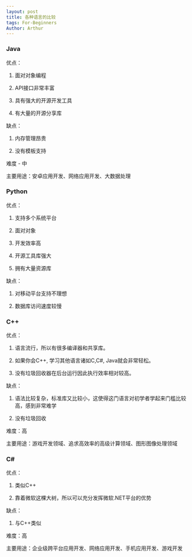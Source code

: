 ```yaml
---
layout: post
title: 各种语言的比较
tags: For-Beginners
Author: Arthur
---
```


### Java

优点：

1.  面对对象编程

2.  API接口非常丰富

3.  具有强大的开源开发工具

4.  有大量的开源分享库

缺点：

1.  内存管理昂贵

2.  没有模板支持

难度 - 中

主要用途：安卓应用开发、网络应用开发、大数据处理

### Python

优点：

1.  支持多个系统平台

2.  面对对象

3.  开发效率高

4.  开源工具库强大

5.  拥有大量资源库

缺点：

1.  对移动平台支持不理想

2.  数据库访问速度较慢

### C++

优点：

1.  语言流行，所以有很多编译器和共享库。

2.  如果你会C++, 学习其他语言诸如C,C\#, Java就会非常轻松。

3.  没有垃圾回收器在后台运行因此执行效率相对较高。

缺点：

1.  语法比较复杂，标准库又比较小，这使得这门语言对初学者学起来门槛比较高，感到非常难学

2.  没有垃圾回收

难度：高

主要用途：游戏开发领域、追求高效率的高级计算领域、图形图像处理领域

### C\#

优点：

1.  类似C++

2.  靠着微软这棵大树，所以可以充分发挥微软.NET平台的优势

缺点：

1.  与C++类似

难度：高

主要用途：企业级跨平台应用开发、网络应用开发、手机应用开发、游戏开发
